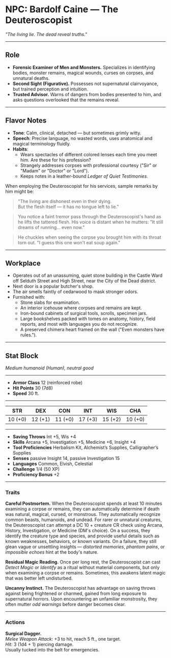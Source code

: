 # NPC: Bardolf Caine — The Deuteroscopist

*"The living lie. The dead reveal truths."*

---

## Role

- **Forensic Examiner of Men and Monsters.**
  Specializes in identifying bodies, monster remains, magical wounds, curses
  on corpses, and unnatural deaths.
- **Second Sight (Figurative).**
  Possesses not supernatural clairvoyance, but trained perception and
  intuition.
- **Trusted Advisor.**
  Warns of dangers from bodies presented to him, and asks questions overlooked
  that the remains reveal.

---

## Flavor Notes

- **Tone**: Calm, clinical, detached — but sometimes grimly witty.
- **Speech**: Precise language, no wasted words, uses anatomical and magical
  terminology fluidly.
- **Habits**:
  - Wears spectacles of different colored lenses each time you meet him.
    Are these for his profession?
  - Strangely addresses corpses with professional courtesy ("Sir" or "Madam"
    or "Doctor" or "Lord").
  - Keeps notes in a leather-bound *Ledger of Quiet Testimonies*.

When employing the Deuteroscopist for his services, sample remarks by him
might be:

> "The living are dishonest even in their dying.  
> But the flesh itself — it has no tongue left to lie."

> You notice a faint tremor pass through the Deuteroscopist's hand as he
> lifts the tattered flesh.
> His voice is distant when he mutters: "It still dreams of running... even
> now."

> He chuckles when seeing the corpse you brought him with its throat torn out.
> "I guess this one won't eat soup again."

---

## Workplace

- Operates out of an unassuming, quiet stone building in the Castle Ward off
  Selduth Street and High Street, near the City of the Dead district.
- Next door is a popular butcher's shop.
- The air smells faintly of cedarwood to mask stronger odors.
- Furnished with:
  - Stone slabs for examination.
  - An interior icehouse where corpses and remains are kept.
  - Iron-bound cabinets of surgical tools, scrolls, specimen jars.
  - Large bookshelves packed with tomes on anatomy, history, field reports,
    and most with languages you do not recognize.
  - A preserved chimera heart framed on the wall ("Even monsters have
    rules.").

---

## Stat Block
*Medium humanoid (Human), neutral good*

___
- **Armor Class** 12 (reinforced robe)
- **Hit Points** 30 (7d8)
- **Speed** 30 ft.
___

| STR | DEX | CON | INT | WIS | CHA |
|:---:|:---:|:---:|:---:|:---:|:---:|
| 10 (+0) | 12 (+1) | 11 (+0) | 17 (+3) | 15 (+2) | 10 (+0) |

___
- **Saving Throws** Int +5, Wis +4
- **Skills** Arcana +5, Investigation +5, Medicine +6, Insight +4
- **Tool Proficiencies** Herbalism Kit, Alchemist’s Supplies, Calligrapher’s Supplies
- **Senses** passive Insight 14, passive Investigation 15
- **Languages** Common, Elvish, Celestial
- **Challenge** 1/4 (50 XP)
- **Proficiency Bonus** +2

---

### Traits

**Careful Postmortem.**
When the Deuteroscopist spends at least 10 minutes examining a corpse or
remains, they can automatically determine if death was natural, magical,
cursed, or monstrous.
They automatically recognize common beasts, humanoids, and undead.
For rarer or unnatural creatures, the Deuteroscopist can attempt a DC 10 +
creature CR check using Arcana, History, Investigation, or Medicine (DM's
choice).
On a success, they identify the creature type and species, and provide useful
details such as known weaknesses, behaviors, or known variants.
On a failure, they still glean vague or unsettling insights — *distorted
memories*, *phantom pains*, or *impossible echoes* hint at the body's nature.

**Residual Magic Reading.**
Once per long rest, the Deuteroscopist can cast *Detect Magic* or *Identify*
as a ritual without material components, but only when examining a corpse or
remains.
Sometimes, this awakens latent magic that was better left undisturbed.

**Uncanny Instinct.**
The Deuteroscopist has advantage on saving throws against being frightened or
charmed, gained from long exposure to supernatural horrors.
Upon encountering an unfamiliar monstrosity, they often mutter *odd warnings*
before danger becomes clear.

---

### Actions

**Surgical Dagger.**  
*Melee Weapon Attack:* +3 to hit, reach 5 ft., one target.  
*Hit:* 3 (1d4 + 1) piercing damage.  
Usually tucked into the belt for emergencies.
